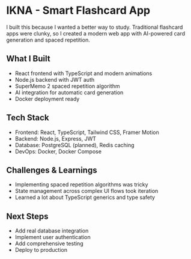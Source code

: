 # IKNA - Smart Flashcard App

I built this because I wanted a better way to study. Traditional flashcard apps were clunky, so I created a modern web app with AI-powered card generation and spaced repetition.

## What I Built
- React frontend with TypeScript and modern animations
- Node.js backend with JWT auth
- SuperMemo 2 spaced repetition algorithm
- AI integration for automatic card generation
- Docker deployment ready

## Tech Stack
- Frontend: React, TypeScript, Tailwind CSS, Framer Motion
- Backend: Node.js, Express, JWT
- Database: PostgreSQL (planned), Redis caching
- DevOps: Docker, Docker Compose

## Challenges & Learnings
- Implementing spaced repetition algorithms was tricky 
- State management across complex UI flows took iteration
- Learned a lot about TypeScript generics and type safety

## Next Steps
- Add real database integration
- Implement user authentication
- Add comprehensive testing
- Deploy to production 